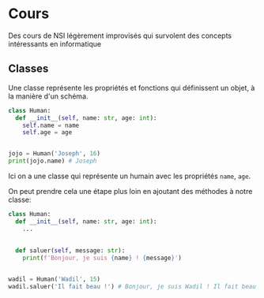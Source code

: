 # Cours

Des cours de NSI légèrement improvisés qui survolent des concepts intéressants en informatique

## Classes

Une classe représente les propriétés et fonctions qui définissent un objet, à la manière d'un schéma.

```py
class Human:
  def __init__(self, name: str, age: int):
    self.name = name
    self.age = age


jojo = Human('Joseph', 16)
print(jojo.name) # Joseph
```

Ici on a une classe qui représente un humain avec les propriétés `name`, `age`.

On peut prendre cela une étape plus loin en ajoutant des méthodes à notre classe:

```py
class Human:
  def __init__(self, name: str, age: int):
    ...
  
  
  def saluer(self, message: str):
    print(f'Bonjour, je suis {name} ! {message}')


wadil = Human('Wadil', 15)
wadil.saluer('Il fait beau !') # Bonjour, je suis Wadil ! Il fait beau ! 
```
